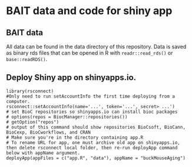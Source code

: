 # BAIT data and code for shiny app

## BAIT data
All data can be found in the data directory of this repository. Data is saved as binary rds files that can be opened in R with `readr::read_rds()` or `base::readRDS()`.

## Deploy Shiny app on shinyapps.io.

```
library(rsconnect)
#Only need to run setAccountInfo the first time deploying from a computer.  
rsconnect::setAccountInfo(name='...', token='...', secret> ...')
# set BioC repositories so shinyapps.io can install bioc packages
# options(repos = BiocManager::repositories())
# getOption("repos")
# output of this command should show repositories BioCsoft, BioCann, BioCexp, BioCworkflows, and CRAN
# Make sure you're in the directory containing app.R
# To rename URL for app, one must archive old app on shinyapps.io, then delete rsconnect local folder, then re-run deployApp command below with appName argument.
deployApp(appFiles = c("app.R", "data"), appName = "buckMouseAging")
```
